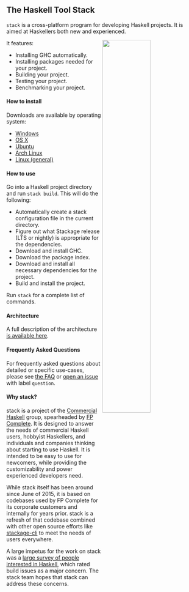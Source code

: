 ## The Haskell Tool Stack

`stack` is a cross-platform program for developing Haskell
projects. It is aimed at Haskellers both new and experienced.

<img src="http://i.imgur.com/WW69oTj.gif" width="50%" align="right">

It features:

* Installing GHC automatically.
* Installing packages needed for your project.
* Building your project.
* Testing your project.
* Benchmarking your project.

#### How to install

Downloads are available by operating system:

* [Windows](https://github.com/fpco/stack/wiki/Downloads#windows)
* [OS X](https://github.com/fpco/stack/wiki/Downloads#osx)
* [Ubuntu](https://github.com/fpco/stack/wiki/Downloads#ubuntu)
* [Arch Linux](https://github.com/fpco/stack/wiki/Downloads#arch-linux)
* [Linux (general)](https://github.com/fpco/stack/wiki/Downloads#linux)

#### How to use

Go into a Haskell project directory and run `stack build`. This will
do the following:

* Automatically create a stack configuration file in the current
  directory.
* Figure out what Stackage release (LTS or nightly) is appropriate
  for the dependencies.
* Download and install GHC.
* Download the package index.
* Download and install all necessary dependencies for the project.
* Build and install the project.

Run `stack` for a complete list of commands.

#### Architecture

A full description of the architecture
[is available here](https://github.com/fpco/stack/wiki/Architecture).

#### Frequently Asked Questions

For frequently asked questions about detailed or specific use-cases,
please see [the FAQ](https://github.com/fpco/stack/wiki/FAQ) or
[open an issue](https://github.com/fpco/stack/issues/new) with label
`question`.

#### Why stack?

stack is a project of the [Commercial Haskell](http://commercialhaskell.com/)
group, spearheaded by [FP Complete](https://www.fpcomplete.com/). It is
designed to answer the needs of commercial Haskell users, hobbyist Haskellers,
and individuals and companies thinking about starting to use Haskell. It is
intended to be easy to use for newcomers, while providing the customizability
and power experienced developers need.

While stack itself has been around since June of 2015, it is based on codebases
used by FP Complete for its corporate customers and internally for years prior.
stack is a refresh of that codebase combined with other open source efforts
like [stackage-cli](https://github.com/fpco/stackage-cli) to meet the needs of
users everywhere.

A large impetus for the work on stack was a [large survey of people interested
in
Haskell](https://www.fpcomplete.com/blog/2015/05/thousand-user-haskell-survey),
which rated build issues as a major concern. The stack team hopes that stack
can address these concerns.
